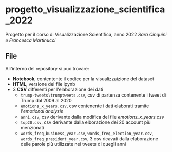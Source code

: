 # progetto_visualizzazione_scientifica_2022
Progetto per il corso di Visualizzazione Scientifica, anno 2022
_Sara Cinquini e Francesca Martinucci_

## File
All'interno del repository si può trovare:
- **Notebook**, contentente il codice per la visualizzaizione del dataset
- **HTML**, versione del file ipynb
- 3 **CSV** differenti per l'elaborazione dei dati
  - ```trump-tweets\trumptweets.csv```, csv di partenza contenente i tweet di Trump dal 2009 al 2020
  - ```emotions_x_years.csv```, csv contenente i dati elaborati tramite l'_emotional analysis_
  - ```anni.csv```, csv derivante dalla modifica del file *emotions_x_years.csv*
  - ```top20.csv```, csv derivante dalla elborazione dei 20 account più menzionati
  - ```words_freq_business_year.csv```, ```words_freq_election_year.csv```, ```words_freq_president_year.csv```, 3 csv ricavati dalla elaborazione delle parole più utilizzate nei tweets di quegli anni


